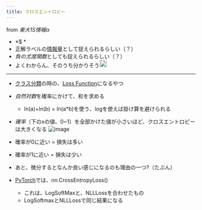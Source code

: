 ```yaml
---
title: クロスエントロピー
---
```


from *東大1S情報α*

* *$ *
* 正解ラベルの[情報量](%E6%83%85%E5%A0%B1%E9%87%8F.md)として捉えられるらしい（？）
* *負の尤度関数*としても捉えられるらしい（？）
* よくわからん、そのうち分かりそう<img src='https://scrapbox.io/api/pages/blu3mo-public/blu3mo/icon' alt='blu3mo.icon' height="19.5"/>

---

* [クラス分類](%E3%82%AF%E3%83%A9%E3%82%B9%E5%88%86%E9%A1%9E.md)の時の、[Loss Function](Loss%20Function.md)になるやつ

* *自然対数*を確率にかけて、和を求める
  
  * ln(a)+ln(b) = ln(a\*b)を使う、logを使えば掛け算を避けられる
* *確率*（下のxの値、0~1）を全部かけた値が小さいほど、クロスエントロピーは大きくなる
  ![image](https://gyazo.com/613efa06a8741624a47c6b5b62f84efb/thumb/1000)

* 確率が0に近い = 損失は多い

* 確率が1に近い = 損失は少い

* あと、微分するとなんか良い感じになるのも理由の一つ?（たぶん）

* [PyTorch](PyTorch.md)では、nn.CrossEntropyLoss()
  
  * これは、LogSoftMaxと、NLLLossを合わせたもの
  * LogSoftmaxとNLLLossで同じ結果になる
